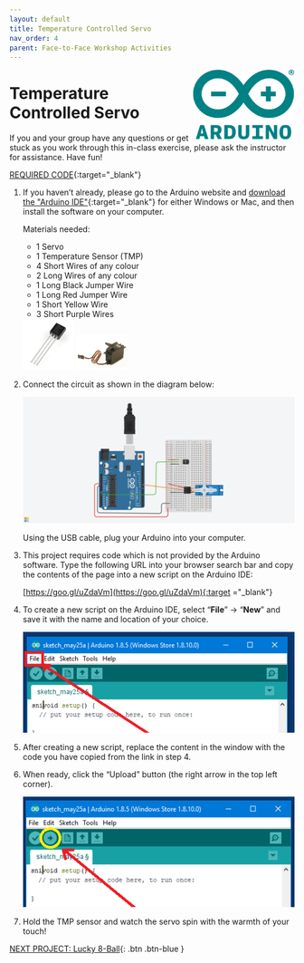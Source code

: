 ```yaml
---
layout: default
title: Temperature Controlled Servo
nav_order: 4
parent: Face-to-Face Workshop Activities
---
```

<img src="..\images\arduino-icon.png" alt="arduino icon" style="float:right;width:180px;">

# Temperature Controlled Servo

If you and your group have any questions or get stuck as you work through this in-class exercise, please ask the instructor for assistance.  Have fun!

[REQUIRED CODE](https://goo.gl/uZdaVm){:target="_blank"}

1.  If you haven’t already, please go to the Arduino website and [download the "Arduino IDE"](https://www.arduino.cc/en/Main/Software){:target="_blank"} for either Windows or Mac, and then install the software on your computer.

    Materials needed:
    - 1 Servo
    - 1 Temperature Sensor (TMP)
    - 4 Short Wires of any colour
    - 2 Long Wires of any colour
    - 1 Long Black Jumper Wire
    - 1 Long Red Jumper Wire
    - 1 Short Yellow Wire
    - 3 Short Purple Wires
    <img src="..\images\in-person_workshops\temp_ctrl_servo\temp_sensor.png" alt="temperature sensor" style="width:90px;">
    <img src="..\images\in-person_workshops\temp_ctrl_servo\servo.png" alt="servo" style="width:90px;">

2.  Connect the circuit as shown in the diagram below:

    <img src="..\images\in-person_workshops\temp_ctrl_servo\breadboard_schematic.png" alt="breadboard" style="width:480px;">

    Using the USB cable, plug your Arduino into your computer.

3.  This project requires code which is not provided by the Arduino software. Type the following URL into your browser search bar and copy the contents of the page into a new script on the Arduino IDE:

    [https://goo.gl/uZdaVm](https://goo.gl/uZdaVm){:target ="_blank"}

4.  To create a new script on the Arduino IDE, select “**File**” -> “**New**” and save it with the name and location of your choice.

    <img src="..\images\in-person_workshops\temp_ctrl_servo\menus.png" alt="menu navigation" style="width:480px;">

5.  After creating a new script, replace the content in the window with the code you have copied from the link in step 4.

6.  When ready, click the “Upload” button (the right arrow in the top left corner).

    <img src="..\images\in-person_workshops\temp_ctrl_servo\upload.png" alt="upload" style="width:480px;">

7.  Hold the TMP sensor and watch the servo spin with the warmth of your touch!

[NEXT PROJECT: Lucky 8-Ball](lucky_8-ball.html){: .btn .btn-blue }
